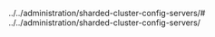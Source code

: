 ../../administration/sharded-cluster-config-servers/# ../../administration/sharded-cluster-config-servers/
